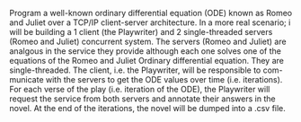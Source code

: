 Program a well-known ordinary differential
equation (ODE) known as Romeo and Juliet over a TCP/IP client-server
architecture. In a more real scenario; i will be building a 1 client (the Playwriter)
and 2 single-threaded servers (Romeo and Juliet) concurrent system. The
servers (Romeo and Juliet) are analgous in the service they provide although
each one solves one of the equations of the Romeo and Juliet Ordinary differential equation. They are
single-threaded. The client, i.e. the Playwriter, will be responsible to com-
municate with the servers to get the ODE values over time (i.e. iterations).
For each verse of the play (i.e. iteration of the ODE), the Playwriter will
request the service from both servers and annotate their answers in the novel.
At the end of the iterations, the novel will be dumped into a .csv file.
